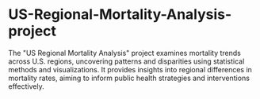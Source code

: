 # US-Regional-Mortality-Analysis-project
The "US Regional Mortality Analysis" project examines mortality trends across U.S. regions, uncovering patterns and disparities using statistical methods and visualizations. It provides insights into regional differences in mortality rates, aiming to inform public health strategies and interventions effectively.
